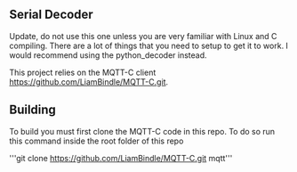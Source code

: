 ## Serial Decoder

Update, do not use this one unless you are very familiar with Linux and C compiling. There are a lot of things that you need to setup to get it to work. I would recommend using the python_decoder instead.

This project relies on the MQTT-C client https://github.com/LiamBindle/MQTT-C.git.

## Building

To build you must first clone the MQTT-C code in this repo. To do so run this command inside the root folder of this repo

'''git clone https://github.com/LiamBindle/MQTT-C.git mqtt'''
